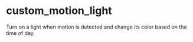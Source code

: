 # custom_motion_light
Turn on a light when motion is detected and change its color based on the time of day.
